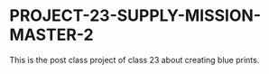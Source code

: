 # PROJECT-23-SUPPLY-MISSION-MASTER-2
This is the post class project of class 23 about creating blue prints.
